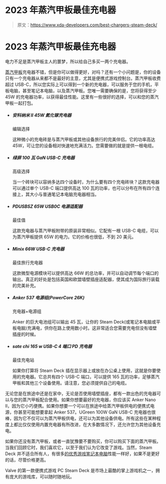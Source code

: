 # 2023 年蒸汽甲板最佳充电器

> 原文：<https://www.xda-developers.com/best-chargers-steam-deck/>

# 2023 年蒸汽甲板最佳充电器

电力不足是蒸汽甲板主人的噩梦，所以给自己多买一两个充电器。

[蒸汽甲板](https://www.xda-developers.com/steam-deck-review/)充电器不错，但是你可以做得更好，对吗？还有一个小问题是，你的设备只有一个充电器从来都不是最好的主意，尤其是便携式游戏控制台。蒸汽甲板收费超过 USB-C，所以您实际上可以得到一个新的充电器，可以服务于您的手机，平板电脑，甚至笔记本电脑，以及蒸汽甲板。您唯一需要确保的是，您将获得至少 45W 的充电器功率，以获得最佳性能。这里有一些很好的选择，可以和您的蒸汽甲板一起打包。

*   ##### 安科纳米 II 45W 氮化镓充电器

    编辑选择

    这种微小的充电砖是与蒸汽甲板或其他设备旅行的完美伴侣。它的功率高达 45W，可让您的设备相对快速地充满活力。您需要做的就是提供一根电缆。

*   ##### 绿屏 100 瓦 GaN USB-C 充电器

    高级选择

    当一个砖块可以容纳多达四个设备时，为什么要有四个充电砖块？这款充电器可以通过单个 USB-C 端口提供高达 100 瓦的功率，也可以分布在所有四个连接上，其大小与普通笔记本电脑充电器相当。

*   ##### PDUSBSZ 65W USB0C 电源适配器

    最佳值

    这款充电器与蒸汽甲板附带的原装非常相似。它配有一根 USB-C 电缆，可以为蒸汽甲板提供 65W 的电力。它的价格也很低，不到 20 美元。

*   ##### Minix 66W USB-C 充电器

    最佳旅行充电器

    这款微型电源模块可以提供高达 66W 的总功率，并可以自动调节每个端口的输出。真正的好处是包括英国和欧盟墙壁插座适配器，使其成为国际旅行装载的完美补充。

*   ##### Anker 537 电源组(PowerCore 26K)

    充电器+电源组

    Anker 的巨大电池组可以输出 45 瓦，让你的 Steam Deck(或笔记本电脑或平板电脑)充满电，供你在路上使用数小时。这非常适合您需要充电但没有墙壁插座的时候。

*   ##### sate chi 165 w USB-C 4 端口 PD 充电器

    最佳充电站

    如果你打算将 Steam Deck 插在显示器上或放在办公桌上使用，这就是你要使用的充电器。它总共有四个 USB-C 端口，可以提供 165 瓦的功率，足够蒸汽甲板和其他三个设备使用。请注意，您必须提供自己的电缆。

无论您是在旅途中还是在家中，无论是否使用墙壁插座，都有一款出色的充电器可以与您的蒸汽甲板配合使用。如果你想要最好的充电器，你应该买 Anker Nano II，因为它小巧便携。如果你想要一个可以在旅途中给蒸汽甲板供电的便携式电源，你甚至可能想要拿起 Anker 537。UGreen 100W GaN USB-C 充电器也很棒，因为它不仅可以为蒸汽甲板供电，还可以为其他设备供电。所有这些在某种程度上都比仅仅使用内置充电器有所改进，在大多数情况下，还允许您为其他设备充电。

如果你还没有蒸汽甲板，或者一直犹豫要不要购买，你可以购买下面的蒸汽甲板。当我们回顾它时，我们喜欢它，以至于我们认为它改变了游戏。当然，Steam Deck 并不适合所有人，有很多[的优秀游戏笔记本电脑](https://www.xda-developers.com/best-gaming-laptops/)性能一样好，如果不是更好的话，尽管价格更高。

Valve 的第一款便携式游戏 PC Steam Deck 是市场上最酷的掌上游戏机之一，拥有庞大的游戏库，可以随时随地玩。
